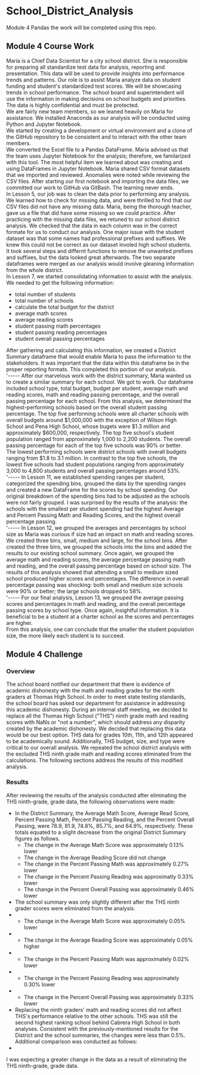 # School_District_Analysis
Module 4 Pandas the work will be completed using this repo.  
##  Module 4 Course Work
  Maria is a Chief Data Scientist for a city school district.  She is responsible for preparing all standardize test data for analysis, reporting and presentation.  This data will be used to provide insights into performance trends and patterns.  Our role is to assist Maria analyze data on student funding and student's standardized test scores.  We will be showcasing trends in school performance.  The school board and superintendent will use the information in making decisions on school budgets and priorities.  The data is highly confidential and must be protected.  
  We are fairly new team members, so we leaned heavily on Maria for assistance.  We installed Anaconda as our analysis will be conducted using Python and Jupyter Notebook.   
We started by creating a development or virtual environment and a clone of the GitHub repository to be consistent and to interact with the other team members.   
We converted the Excel file to a Pandas DataFrame.  Maria advised us that the team uses Jupyter Notebook for the analysis; therefore, we familarized with this tool.  The most helpful item we learned about was creating and using DataFrames in Jupyter Notebook.  Maria shared CSV format datasets that we imported and reviewed.  Anomalies were noted while reviewing the CSV files.  After starting our first notebook and importing the data files, we committed our work to GitHub via GitBash.  The learning never ends.  
  In Lesson 5, our job was to clean the data prior to performing any analysis.  We learned how to check for missing data, and were thrilled to find that our CSV files did not have any missing data.  Maria, being the thorough teacher, gave us a file that did have some missing so we could practice.  After practicing with the missing data files, we retuned to our school district analysis.  We checked that the data in each column was in the correct formate for us to conduct our analysis.  One major issue with the student dataset was that some names had professional prefixes and suffixes.  We knew this could not be correct as our dataset involed high school students.  It took several steps and differnt functions to remove the unwanted prefixes and suffixes, but the data looked great afterwards.  The two separate dataframes were merged as our analysis would involve gleaning information from the whole district.  
  In Lesson 7, we started consolidating information to assist with the analysis.  We needed to get the following information:  
  * total number of students
  * total number of schools
  * calculate the total budget for the district
  * average math scores
  * average reading scores
  * student passing math percentages
  * student passing reading percentages
  * student overall passing percentages

After gathering and calculating this information, we created a District Summary dataframe that would enable Maria to pass the information to the stakeholders.  It was important that the data within this dataframe be in the proper reporting formats.  This completed this portion of our analysis.  
'-----
After our marvelous work with the district summary, Maria wanted us to create a similar summary for each school.  We got to work.  Our dataframe included school type, total budget, budget per student, average math and reading scores, math and reading passing percentage, and the overall passing percentage for each school.  From this analysis, we determined the highest-performing schools based on the overall student passing percentage.  The top five performing schools were all charter schools with overall budgets around $1,000,000 with the exception of Wilson High School and Pena High School, whose bugets were $1.3 million and approximately $600,000, respectively.  The top five school's student population ranged from approximately 1,000 to 2,200 students.  The overall passing percentage for each of the top five schools was 90% or better.  
The lowest performing schools were district schools with overall budgets ranging from $1.8 to 3.1 million.  In contrast to the top five schools, the lowest five schools had student populations ranging from approximately 3,000 to 4,800 students and overall passing percentages around 53%.  
'-----
In Lesson 11, we established spending ranges per student, categorized the spending bins, grouped the data by the spending ranges and created a new DataFrame for the scores by school spending.  Our original breakdown of the spending bins had to be adjusted as the schools were not fairly grouped.  I was surprised by the results of the analysis:  the schools with the smallest per student spending had the highest Average and Percent Passing Math and Reading Scores, and the highest overall percentage passing.  
'-----
In Lesson 12, we grouped the averages and percentages by school size as Maria was curious if size had an impact on math and reading scores.  We created three bins, small, medium and large, for the school bins.  After created the three bins, we grouped the schools into the bins and added the results to our existing school summary.  Once again, we grouped the average math and reading scores, the average percentage passing math and reading, and the overall passing percentage based on school size.  The results of this analysis showed that attending a small to medium sized school produced higher scores and percentages.  The difference in overall percentage passing was shocking:  both small and medium size schools were 90% or better; the large schools dropped to 58%.  
'-----
For our final analysis, Lesson 13, we grouped the average passing scores and percentages in math and reading, and the overall percentage passing scores by school type.  Once again, insightful information.  It is beneficial to be a student at a charter school as the scores and percentages are higher.  
From this analysis, one can conclude that the smaller the student population size, the more likely each student is to succeed.  

## Module 4 Challenge
### Overview
The school board notified our department that there is evidence of academic dishonesty with the math and reading grades for the ninth graders at Thomas High School.  In order to meet state testing standards, the school board has asked our department for assistance in addressing this academic dishonesty.  During an internal staff meeting, we decided to replace all the Thomas High School ("THS") ninth grade math and reading scores with NaNs or "not a number", which should address any disparity created by the academic dishonesty.  We decided that replacing this data would be our best option.  THS data for grades 10th, 11th, and 12th appeared to be academically sound.  Additionally, THS budget, size, and type were critical to our overall analysis.  We repeated the school district analysis with the excluded THS ninth grade math and reading scores eliminated from the calculations.  The following sections address the results of this modified analysis.  
### Results
After reviewing the results of the analysis conducted after eliminating the THS ninth-grade, grade data, the following observations were made:  
  - In the District Summary, the Average Math Score, Average Read Score, Percent Passing Math, Percent Passing Reading, and the Percent Overall Passing, were 78.9, 81.9, 74.8%, 85.7%, and 64.9%, respectively.  These totals equated to a slight decrease from the original District Summary figures as follows.  
     - The change in the Average Math Score was approximately 0.13% lower
     - The change in the Average Reading Score did not change
     - The change in the Percent Passing Math was approximately 0.27% lower
     - The change in the Percent Passing Reading was approximatly 0.33% lower
     - The change in the Percent Overall Passing was approximately 0.46% lower
  - The school summary was only slightly different after the THS ninth grader scores were eliminated from the analysis.  
  -   - The change in the Average Math Score was approximately 0.05% lower
  -   - The change in the Average Reading Score was approximately 0.05% higher
  -   - The change in the Percent Passing Math was approximately 0.02% lower
  -   - The change in the Percent Passing Reading was approximately 0.30% lower
  -   - The change in the Percent Overall Passing was approximately 0.33% lower
  - Replacing the ninth graders' math and reading scores did not affect THS's performance relative to the other schools.  THS was still the second highest ranking school behind Cabrera High School in both analyses.  Consistent with the previously-mentioned results for the District and the school summaries, the changes were less than 0.5%.  
Additional comparison was conducted as follows:  
  - 
 

I was expecting a greater change in the data as a result of eliminating the THS ninth-grade, grade data.  
